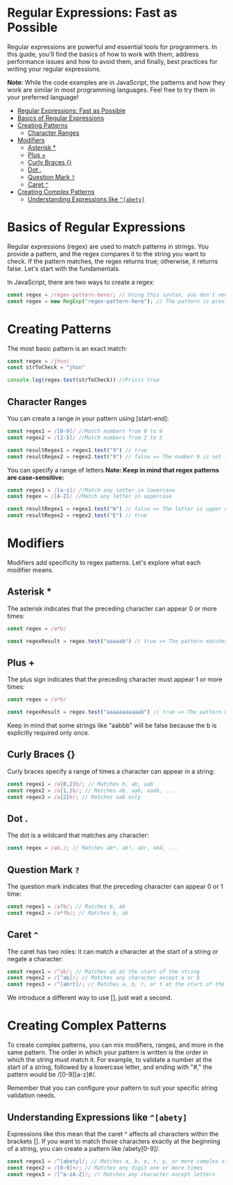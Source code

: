 # Regular Expressions: Fast as Possible

Regular expressions are powerful and essential tools for programmers. In this guide, you'll find the basics of how to work with them, address performance issues and how to avoid them, and finally, best practices for writing your regular expressions.

**Note**: While the code examples are in JavaScript, the patterns and how they work are similar in most programming languages. Feel free to try them in your preferred language!

- [Regular Expressions: Fast as Possible](#regular-expressions-fast-as-possible)
- [Basics of Regular Expressions](#basics-of-regular-expressions)
- [Creating Patterns](#creating-patterns)
  - [Character Ranges](#character-ranges)
- [Modifiers](#modifiers)
  - [Asterisk \*](#asterisk-)
  - [Plus +](#plus-)
  - [Curly Braces {}](#curly-braces-)
  - [Dot .](#dot-)
  - [Question Mark `?`](#question-mark-)
  - [Caret `^`](#caret-)
- [Creating Complex Patterns](#creating-complex-patterns)
  - [Understanding Expressions like `^[abety]`](#understanding-expressions-like-abety)
  
# Basics of Regular Expressions

Regular expressions (regex) are used to match patterns in strings. You provide a pattern, and the regex compares it to the string you want to check. If the pattern matches, the regex returns true; otherwise, it returns false. Let's start with the fundamentals.

In JavaScript, there are two ways to create a regex:

```javascript
const regex = /regex-pattern-here/; // Using this syntax, you don't need quotes.
const regex = new RegExp("regex-pattern-here"); // The pattern is provided as a string.
```

# Creating Patterns

The most basic pattern is an exact match:

```Javascript
const regex = /jhon/
const strToCheck = "jhon"

console.log(regex.test(strToCheck)) //Prints true
```

## Character Ranges

You can create a range in your pattern using [start-end]:

```Javascript
const regex1 = /[0-9]/ //Match numbers from 0 to 9
const regex2 = /[2-5]/ //Match numbers from 2 to 5

const resultRegex1 = regex1.test("9") // true
const resultRegex2 = regex2.test("9") // false => The number 9 is not in range
```
You can specify a range of letters
**Note: Keep in mind that regex patterns are case-sensitive:**

```Javascript
const regex1 = /[a-z]/ //Match any letter in lowercase
const regex = /[A-Z]/ //Match any letter in uppercase

const resultRegex1 = regex1.test("W") // false => The letter is upper case and the regex1 checks all letters lower case
const resultRegex2 = regex2.test("E") // true
```

# Modifiers

Modifiers add specificity to regex patterns. Let's explore what each modifier means.

## Asterisk *

The asterisk indicates that the preceding character can appear 0 or more times:

```Javascript
const regex = /a*b/

const regexResult = regex.test("aaaaab") // true => The pattern matches b, ab, aab, aaab, ....aaaaaaaaaaaaaaaaaaab
```

## Plus +

The plus sign indicates that the preceding character must appear 1 or more times:

```Javascript
const regex = /a*b/

const regexResult = regex.test("aaaaaaaaaaab") // true => The pattern matches ab, aab, aab, aaaab ... aaaaaaaaaaaaaaaaaaaaab
```
Keep in mind that some strings like "aabbb" will be false because the b is explicitly required only once.

## Curly Braces {}

Curly braces specify a range of times a character can appear in a string:

```Javascript
const regex1 = /a{0,2}b/; // Matches b, ab, aab
const regex2 = /a{1,}b/; // Matches ab, aab, aaab, ...
const regex3 = /a{2}b/; // Matches aab only
```

## Dot .

The dot is a wildcard that matches any character:

```Javascript
const regex = /ab./; // Matches ab*, ab!, abr, ab4, ...
```

## Question Mark `?`

The question mark indicates that the preceding character can appear 0 or 1 time:

```Javascript
const regex1 = /a?b/; // Matches b, ab
const regex2 = /a*?b/; // Matches b, ab
```

## Caret `^`

The caret has two roles: it can match a character at the start of a string or negate a character:

```Javascript
const regex1 = /^ab/; // Matches ab at the start of the string
const regex2 = /[^ab]/; // Matches any character except a or b
const regex3 = /^[abrt]/; // Matches a, b, r, or t at the start of the string
```

We introduce a different way to use \[\], just wait a second.

# Creating Complex Patterns

To create complex patterns, you can mix modifiers, ranges, and more in the same pattern. The order in which your pattern is written is the order in which the string must match it. For example, to validate a number at the start of a string, followed by a lowercase letter, and ending with "#," the pattern would be /[0-9][a-z]#/.

Remember that you can configure your pattern to suit your specific string validation needs.

## Understanding Expressions like `^[abety]`

Expressions like this mean that the caret ^ affects all characters within the brackets []. If you want to match those characters exactly at the beginning of a string, you can create a pattern like /abety[0-9]/.

```Javascript
const regex1 = /^[abety]/; // Matches a, b, e, t, y, or more complex strings
const regex2 = /[0-9]+/; // Matches any digit one or more times
const regex3 = /[^a-zA-Z]/; // Matches any character except letters
```
